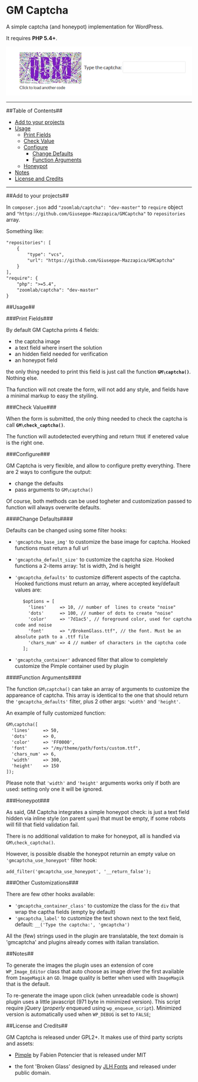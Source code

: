 GM Captcha
==========

A simple captcha (and honeypot) implementation for WordPress.

It requires **PHP 5.4+**.

![GM Captcha Screenshot](/screenshot.png "GM Captcha (big sized) Screenshot")

-----------


##Table of Contents##

- [Add to your projects](#add-to-your-projects)
- [Usage](#usage)
  - [Print Fields](#print-fields)
  - [Check Value](#check-value)
  - [Configure](#configure)
    - [Change Defaults](#change-defaults)
    - [Function Arguments](#function-arguments)
  - [Honeypot](#honeypot)
- [Notes](#notes)
- [License and Credits](#license-and-credits)


---

##Add to your projects##

In `composer.json` add `"zoomlab/captcha": "dev-master"` to `require` object and `"https://github.com/Giuseppe-Mazzapica/GMCaptcha"` to `repositories` array.

Something like:

    "repositories": [
        {
            "type": "vcs",
            "url": "https://github.com/Giuseppe-Mazzapica/GMCaptcha"
        }
    ],
    "require": {
        "php": ">=5.4",
        "zoomlab/captcha": "dev-master"
    }
    

##Usage##


###Print Fields###

By default GM Captcha prints 4 fields:

 - the captcha image
 - a text field where insert the solution
 - an hidden field needed for verification
 - an honeypot field
 
the only thing needed to print this field is just call the function **`GM\captcha()`**. Nothing else.

Tha function will not create the form, will not add any style, and fields have a minimal markup to easy the styiling.
 
    
###Check Value###

When the form is submitted, the only thing needed to check the captcha is call **`GM\check_captcha()`**.

The function will autodetected everything and return `TRUE` if enetered value is the right one.

###Configure###

GM Captcha is very flexible, and allow to configure pretty everything. There are 2 ways to configure the output:

 - change the defaults
 - pass arguments to `GM\captcha()`
 
Of course, both methods can be used togheter and customization passed to function will always overwrite defaults.

####Change Defaults####

Defaults can be changed using some filter hooks:

 - `'gmcaptcha_base_img'` to customize the base image for captcha. Hooked functions must return a full url
 - `'gmcaptcha_default_size'` to customize the captcha size. Hooked functions a 2-items array: 1st is width, 2nd is height
 - `'gmcaptcha_defaults'` to customize different aspects of the captcha. Hooked functions must return an array, where accepted key/default values are:

          $options = [
            'lines'     => 10, // number of  lines to create "noise"
            'dots'      => 100, // number of dots to create "noise"
            'color'     => '7d1ac5', // foreground color, used for captcha code and noise
            'font'      => "/BrokenGlass.ttf", // the font. Must be an absolute path to a .ttf file
            'chars_num' => 4 // number of characters in the captcha code
          ];

 - `'gmcaptcha_container'` advanced filter that allow to completely customize the Pimple container used by plugin
         
####Function Arguments####

The function `GM\captcha()` can take an array of arguments to customize the appareance of captcha.
This array is identical to the one that should return the `'gmcaptcha_defaults'` filter, plus 2 other args:
`'width'` and `'height'`.

An example of fully customized function:

    GM\captcha([
      'lines'     => 50,
      'dots'      => 0,
      'color'     => 'FF0000',
      'font'      => "/my/theme/path/fonts/custom.ttf",
      'chars_num' => 6,
      'width'     => 300,
      'height'    => 150
    ]);
    
Please note that `'width'` and `'height'` arguments works only if both are used: setting only one it will be ignored.

###Honeypot###

As said, GM Captcha integrates a simple honeypot check: is just a text field hidden via inline style (on parent `span`)
that must be empty, if some robots will fill that field validation fail.

There is no additional validation to make for honeypot, all is handled via `GM\check_captcha()`.

However, is possible disable the honeypot returnin an empty value on `'gmcaptcha_use_honeypot'` filter hook:

    add_filter('gmcaptcha_use_honeypot', '__return_false');
    
###Other Customizations###

There are few other hooks available:

 - `'gmcaptcha_container_class'` to customize the class for the `div` that wrap the captha fields (empty by default)
 - `'gmcaptcha_label'` to customize the text shown next to the text field, default: `__('Type the captcha:', 'gmcaptcha')`
 
All the (few) strings used in the plugin are translatable, the text domain is 'gmcaptcha' and plugins already comes with italian translation.


##Notes##

To generate the images the plugin uses an extension of core `WP_Image_Editor` class that auto choose as image driver the first available from
`ImageMagik` an `GD`. Image quality is better when used with `ImageMagik` that is the default.

To re-generate the image upon click (when unreadable code is shown) plugin uses a little javascript (971 byte in minimized version).
This script require jQuery (*properly* enqueued using `wp_enqueue_script`).
Minimized version is automatically used when `WP_DEBUG` is set to `FALSE`;


##License and Credits##

GM Captcha is released under GPL2+. It makes use of third party scripts and assets:

 - [Pimple](http://pimple.sensiolabs.org) by Fabien Potencier that is released under MIT
 
 - the font 'Broken Glass' designed by [JLH Fonts](http://jlhfonts.blogspot.it) and released under public domain.










    
    
    
    
    
    
    
    
    
    
    
    
    
    
    
    
    
    
    
    
    
    
    
